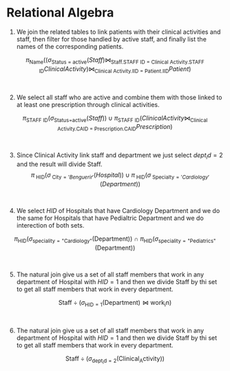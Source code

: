 # Relational Algebra

1. We join the related tables to link patients with their clinical activities and staff, then filter for those handled by active staff, and finally list the names of the corresponding patients.


$$
\pi_{\text{Name}}
\Big(
    (\sigma_{\text{Status = active}}(Staff)
    \bowtie_{\text{Staff.STAFF ID = Clinical Activity.STAFF ID}} Clinical Activity)
    \bowtie_{\text{Clinical Activity.IID = Patient.IID}} Patient
\Big)
$$


<br>

2. We select all staff who are active and combine them with those linked to at least one prescription through clinical activities.

$$
\pi_{\text{STAFF ID}}\big(\sigma_{\text{Status=active}}(Staff)\big)
\;\cup\;
\pi_{\text{STAFF ID}}\big(
    Clinical Activity \bowtie_{\text{Clinical Activity.CAID = Prescription.CAID}} Prescription
\big)
$$


<br>

3. Since Clinical Activity link staff and department we just select $dept_id=2$ and the result will divide Staff.
$$
\pi_{\text{ HID}}\big(\sigma_{\text{ City}='Benguerir'}(Hospital)\big)
\;\cup\;
\pi_{\text{ HID}}\big(
    \sigma_{\text{ Specialty}='Cardiology'}(Department)
\big)
$$

<br>


4. We select $HID$ of Hospitals that have Cardiology Department and we do the same for Hospitals that have Pedialtric Department and we do interection of both sets.

$$
\pi_{\mathrm{HID}}
\Big(
  \sigma_{\mathrm{speciality} = \text{"Cardiology"}}(\mathrm{Department})
\Big)
\ \cap \
\pi_{\mathrm{HID}}
\Big(
  \sigma_{\mathrm{speciality} = \text{"Pediatrics"}}(\mathrm{Department})
\Big)
$$

<br>


5. The natural join give us a set of all staff members that work in any department of Hospital with $HID =1$ and then we divide Staff by thi set to get all staff members that work in every department.

$$
\mathrm{Staff} \div 
\Big(
  \sigma_{\mathrm{HID} = 1}(\mathrm{Department})
  \bowtie
  \mathrm{work_in}
\Big)
$$

<br>


6. The natural join give us a set of all staff members that work in any department of Hospital with $HID =1$ and then we divide Staff by thi set to get all staff members that work in every department.

$$
\mathrm{Staff} \div 
\Big(
  \sigma_{\mathrm{dept_id} = 2}(\mathrm{Clinical_Activity})
\Big)
$$

<br>